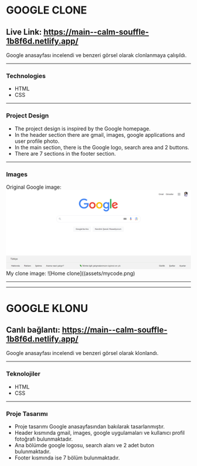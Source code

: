 # GOOGLE CLONE
## Live Link: https://main--calm-souffle-1b8f6d.netlify.app/

Google anasayfası incelendi ve benzeri görsel olarak clonlanmaya çalışıldı.

---
### Technologies
- HTML
- CSS
---
### Project Design
- The project design is inspired by the Google homepage.
- In the header section there are gmail, images, google applications and user profile photo.
- In the main section, there is the Google logo, search area and 2 buttons.
- There are 7 sections in the footer section.
---
### Images
Original Google image:
![Google](assets/googleorj.png)
My clone image:
![Home clone]((assets/mycode.png)

---
---
# GOOGLE KLONU
## Canlı bağlantı: https://main--calm-souffle-1b8f6d.netlify.app/
Google anasayfası incelendi ve benzeri görsel olarak klonlandı.

---
### Teknolojiler
- HTML
- CSS
---
### Proje Tasarımı
- Proje tasarımı Google anasayfasından bakılarak tasarlanmıştır.
- Header kısmında gmail, images, google uygulamaları ve kullanıcı profil fotoğrafı bulunmaktadır.
- Ana bölümde google logosu, search alanı ve 2 adet buton bulunmaktadır.
- Footer kısmında ise 7 bölüm bulunmaktadır.

